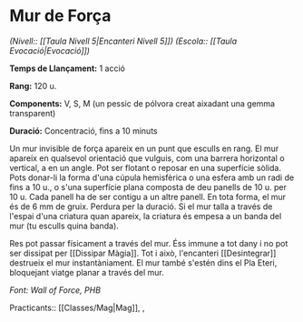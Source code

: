 # Mur de Força

*(Nivell:: [[Taula Nivell 5|Encanteri Nivell 5]]) (Escola:: [[Taula Evocació|Evocació]])*

**Temps de Llançament:** 1 acció

**Rang:** 120 u.

**Components:** V, S, M (un pessic de pólvora creat aixadant una gemma transparent)

**Duració:** Concentració, fins a 10 minuts

Un mur invisible de força apareix en un punt que esculls en rang. El mur apareix en qualsevol orientació que vulguis, com una barrera horizontal o vertical, a en un angle. Pot ser flotant o reposar en una superfície sòlida. Pots donar-li la forma d'una cúpula hemisfèrica o una esfera amb un radi de fins a 10 u., o s'una superfície plana composta de deu panells de 10 u. per 10 u. Cada panell ha de ser contigu a un altre panell. En tota forma, el mur és de 6 mm de gruix. Perdura per la duració. Si el mur talla a través de l'espai d'una criatura quan apareix, la criatura és empesa a un banda del mur (tu esculls quina banda).

Res pot passar físicament a través del mur. Éss immune a tot dany i no pot ser dissipat per [[Dissipar Màgia]]. Tot i això, l'encanteri [[Desintegrar]] destrueix el mur instantàniament. El mur també s'estén dins el Pla Eteri, bloquejant viatge planar a través del mur.


*Font: Wall of Force, PHB*

Practicants:: [[Classes/Mag|Mag]], ,